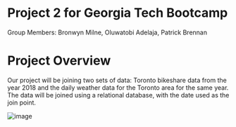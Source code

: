 # Project 2 for Georgia Tech Bootcamp

Group Members: Bronwyn Milne, Oluwatobi Adelaja, Patrick Brennan

# Project Overview

Our project will be joining two sets of data: Toronto bikeshare data from the year 2018 and the daily weather data for the Toronto area for the same year.
The data will be joined using a relational database, with the date used as the join point.

![image](https://user-images.githubusercontent.com/112402761/205779840-db3b18d2-50a7-4f32-b0ca-f801f7d5f110.png)

